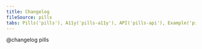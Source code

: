 ```yaml
---
title: Changelog
fileSource: pills
tabs: Pills('pills'), A11y('pills-a11y'), API('pills-api'), Example('pills-code'), Changelog('pills-changelog')
---
```


@changelog pills
